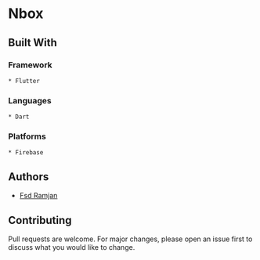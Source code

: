 # Nbox

## Built With
### Framework
    * Flutter
### Languages
    * Dart

### Platforms
    * Firebase
    
## Authors
* [Fsd Ramjan](https://github.com/fsdramjan)

## Contributing
Pull requests are welcome. For major changes, please open an issue first to discuss what you would like to change.